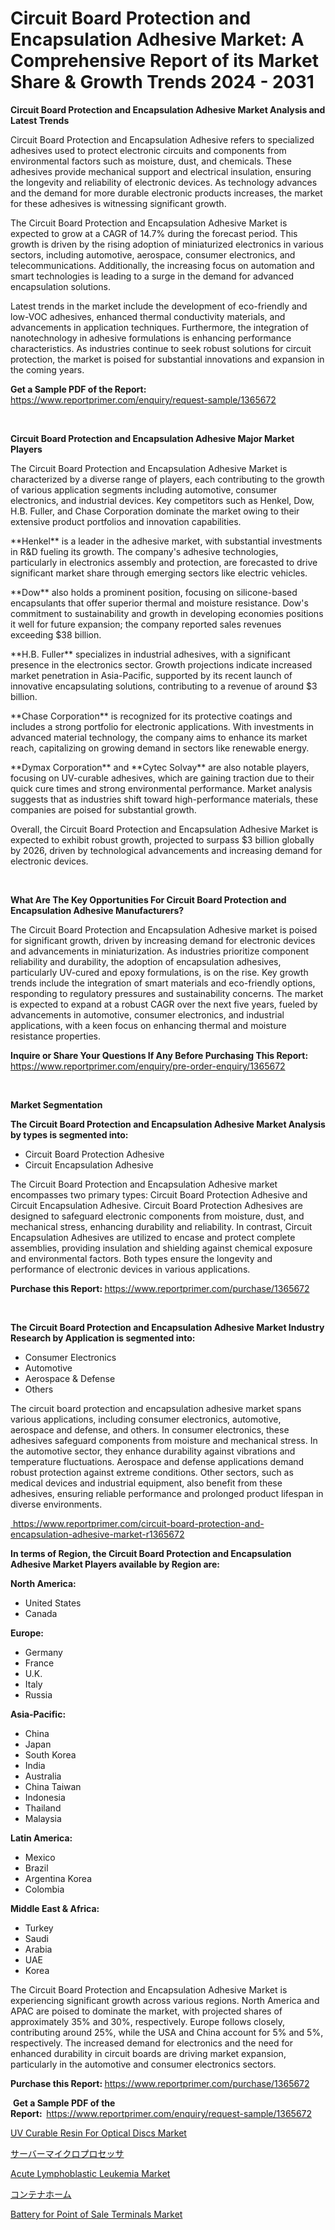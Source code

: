 <p><h1>Circuit Board Protection and Encapsulation Adhesive Market: A Comprehensive Report of its Market Share & Growth Trends 2024 - 2031</h1></p><p><strong>Circuit Board Protection and Encapsulation Adhesive Market Analysis and Latest Trends</strong></p>
<p><p>Circuit Board Protection and Encapsulation Adhesive refers to specialized adhesives used to protect electronic circuits and components from environmental factors such as moisture, dust, and chemicals. These adhesives provide mechanical support and electrical insulation, ensuring the longevity and reliability of electronic devices. As technology advances and the demand for more durable electronic products increases, the market for these adhesives is witnessing significant growth.</p><p>The Circuit Board Protection and Encapsulation Adhesive Market is expected to grow at a CAGR of 14.7% during the forecast period. This growth is driven by the rising adoption of miniaturized electronics in various sectors, including automotive, aerospace, consumer electronics, and telecommunications. Additionally, the increasing focus on automation and smart technologies is leading to a surge in the demand for advanced encapsulation solutions.</p><p>Latest trends in the market include the development of eco-friendly and low-VOC adhesives, enhanced thermal conductivity materials, and advancements in application techniques. Furthermore, the integration of nanotechnology in adhesive formulations is enhancing performance characteristics. As industries continue to seek robust solutions for circuit protection, the market is poised for substantial innovations and expansion in the coming years.</p></p>
<p><strong>Get a Sample PDF of the Report:&nbsp;</strong> <a href="https://www.reportprimer.com/enquiry/request-sample/1365672">https://www.reportprimer.com/enquiry/request-sample/1365672</a></p>
<p>&nbsp;</p>
<p><strong>Circuit Board Protection and Encapsulation Adhesive Major Market Players</strong></p>
<p><p>The Circuit Board Protection and Encapsulation Adhesive Market is characterized by a diverse range of players, each contributing to the growth of various application segments including automotive, consumer electronics, and industrial devices. Key competitors such as Henkel, Dow, H.B. Fuller, and Chase Corporation dominate the market owing to their extensive product portfolios and innovation capabilities. </p><p>**Henkel** is a leader in the adhesive market, with substantial investments in R&D fueling its growth. The company's adhesive technologies, particularly in electronics assembly and protection, are forecasted to drive significant market share through emerging sectors like electric vehicles.</p><p>**Dow** also holds a prominent position, focusing on silicone-based encapsulants that offer superior thermal and moisture resistance. Dow's commitment to sustainability and growth in developing economies positions it well for future expansion; the company reported sales revenues exceeding $38 billion.</p><p>**H.B. Fuller** specializes in industrial adhesives, with a significant presence in the electronics sector. Growth projections indicate increased market penetration in Asia-Pacific, supported by its recent launch of innovative encapsulating solutions, contributing to a revenue of around $3 billion.</p><p>**Chase Corporation** is recognized for its protective coatings and includes a strong portfolio for electronic applications. With investments in advanced material technology, the company aims to enhance its market reach, capitalizing on growing demand in sectors like renewable energy.</p><p>**Dymax Corporation** and **Cytec Solvay** are also notable players, focusing on UV-curable adhesives, which are gaining traction due to their quick cure times and strong environmental performance. Market analysis suggests that as industries shift toward high-performance materials, these companies are poised for substantial growth.</p><p>Overall, the Circuit Board Protection and Encapsulation Adhesive Market is expected to exhibit robust growth, projected to surpass $3 billion globally by 2026, driven by technological advancements and increasing demand for electronic devices.</p></p>
<p>&nbsp;</p>
<p><strong>What Are The Key Opportunities For Circuit Board Protection and Encapsulation Adhesive Manufacturers?</strong></p>
<p><p>The Circuit Board Protection and Encapsulation Adhesive market is poised for significant growth, driven by increasing demand for electronic devices and advancements in miniaturization. As industries prioritize component reliability and durability, the adoption of encapsulation adhesives, particularly UV-cured and epoxy formulations, is on the rise. Key growth trends include the integration of smart materials and eco-friendly options, responding to regulatory pressures and sustainability concerns. The market is expected to expand at a robust CAGR over the next five years, fueled by advancements in automotive, consumer electronics, and industrial applications, with a keen focus on enhancing thermal and moisture resistance properties.</p></p>
<p><strong>Inquire or Share Your Questions If Any Before Purchasing This Report:</strong> <a href="https://www.reportprimer.com/enquiry/pre-order-enquiry/1365672">https://www.reportprimer.com/enquiry/pre-order-enquiry/1365672</a></p>
<p>&nbsp;</p>
<p><strong>Market Segmentation</strong></p>
<p><strong>The Circuit Board Protection and Encapsulation Adhesive Market Analysis by types is segmented into:</strong></p>
<p><ul><li>Circuit Board Protection Adhesive</li><li>Circuit Encapsulation Adhesive</li></ul></p>
<p><p>The Circuit Board Protection and Encapsulation Adhesive market encompasses two primary types: Circuit Board Protection Adhesive and Circuit Encapsulation Adhesive. Circuit Board Protection Adhesives are designed to safeguard electronic components from moisture, dust, and mechanical stress, enhancing durability and reliability. In contrast, Circuit Encapsulation Adhesives are utilized to encase and protect complete assemblies, providing insulation and shielding against chemical exposure and environmental factors. Both types ensure the longevity and performance of electronic devices in various applications.</p></p>
<p><strong>Purchase this Report:&nbsp;</strong><a href="https://www.reportprimer.com/purchase/1365672">https://www.reportprimer.com/purchase/1365672</a></p>
<p>&nbsp;</p>
<p><strong>The Circuit Board Protection and Encapsulation Adhesive Market Industry Research by Application is segmented into:</strong></p>
<p><ul><li>Consumer Electronics</li><li>Automotive</li><li>Aerospace & Defense</li><li>Others</li></ul></p>
<p><p>The circuit board protection and encapsulation adhesive market spans various applications, including consumer electronics, automotive, aerospace and defense, and others. In consumer electronics, these adhesives safeguard components from moisture and mechanical stress. In the automotive sector, they enhance durability against vibrations and temperature fluctuations. Aerospace and defense applications demand robust protection against extreme conditions. Other sectors, such as medical devices and industrial equipment, also benefit from these adhesives, ensuring reliable performance and prolonged product lifespan in diverse environments.</p></p>
<p><a href="https://www.reportprimer.com/circuit-board-protection-and-encapsulation-adhesive-market-r1365672">&nbsp;https://www.reportprimer.com/circuit-board-protection-and-encapsulation-adhesive-market-r1365672</a></p>
<p><strong>In terms of Region, the Circuit Board Protection and Encapsulation Adhesive Market Players available by Region are:</strong></p>
<p>
    <p> <strong> North America: </strong>
        <ul>
            <li>United States</li>
            <li>Canada</li>
        </ul>
        </p> 
    <p> <strong> Europe: </strong>
        <ul>
            <li>Germany</li>
            <li>France</li>
            <li>U.K.</li>
            <li>Italy</li>
            <li>Russia</li>
        </ul>
        </p> 
    <p> <strong> Asia-Pacific: </strong>
        <ul>
            <li>China</li>
            <li>Japan</li>
            <li>South Korea</li>
            <li>India</li>
            <li>Australia</li>
            <li>China Taiwan</li>
            <li>Indonesia</li>
            <li>Thailand</li>
            <li>Malaysia</li>
        </ul>
        </p> 
    <p> <strong> Latin America: </strong>
        <ul>
            <li>Mexico</li>
            <li>Brazil</li>
            <li>Argentina Korea</li>
            <li>Colombia</li>
        </ul>
        </p> 
    <p> <strong> Middle East & Africa: </strong>
        <ul>
            <li>Turkey</li>
            <li>Saudi</li>
            <li>Arabia</li>
            <li>UAE</li>
            <li>Korea</li>
        </ul>
    </p>
    </p>
<p><p>The Circuit Board Protection and Encapsulation Adhesive Market is experiencing significant growth across various regions. North America and APAC are poised to dominate the market, with projected shares of approximately 35% and 30%, respectively. Europe follows closely, contributing around 25%, while the USA and China account for 5% and 5%, respectively. The increased demand for electronics and the need for enhanced durability in circuit boards are driving market expansion, particularly in the automotive and consumer electronics sectors.</p></p>
<p><strong>Purchase this Report: </strong><a href="https://www.reportprimer.com/purchase/1365672">https://www.reportprimer.com/purchase/1365672</a></p>
<p>&nbsp;<strong>Get a Sample PDF of the Report:&nbsp;&nbsp;</strong><a href="https://www.reportprimer.com/enquiry/request-sample/1365672">https://www.reportprimer.com/enquiry/request-sample/1365672</a></p>
<p><strong></strong></p>
<p><p><a href="https://issuu.com/reportprime-2/docs/uv-curable-resin-for-optical-discs-_c40048d3a3366b">UV Curable Resin For Optical Discs Market</a></p><p><a href="https://medium.com/@noelshyti2014/%E3%82%B0%E3%83%AD%E3%83%BC%E3%83%90%E3%83%AB%E3%82%B5%E3%83%BC%E3%83%90%E3%83%BC%E3%83%9E%E3%82%A4%E3%82%AF%E3%83%AD%E3%83%97%E3%83%AD%E3%82%BB%E3%83%83%E3%82%B5%E5%B8%82%E5%A0%B4%E3%81%AE%E8%A6%8F%E6%A8%A1%E3%81%AF-%E5%B9%B4%E5%B9%B3%E5%9D%87%E6%88%90%E9%95%B7%E7%8E%87-cagr-8-2-%E3%81%AB%E9%81%94%E3%81%99%E3%82%8B%E8%A6%8B%E8%BE%BC%E3%81%BF%E3%81%A7%E3%81%82%E3%82%8A-%E6%9C%AC%E3%83%AC%E3%83%9D%E3%83%BC%E3%83%88%E3%81%A7%E3%81%AF2024%E5%B9%B4%E3%81%8B%E3%82%892031%E5%B9%B4%E3%81%BE%E3%81%A7%E3%81%AE%E5%B8%82%E5%A0%B4%E6%88%90%E9%95%B7-%E3%83%88%E3%83%AC%E3%83%B3%E3%83%89-%E6%A9%9F%E4%BC%9A-%E4%BA%88%E6%B8%AC%E3%81%AB%E3%81%A4%E3%81%84%E3%81%A6%E8%A9%B3%E8%BF%B0%E3%81%97%E3%81%A6%E3%81%84%E3%81%BE%E3%81%99-a65ecdd54569?postPublishedType=repub">サーバーマイクロプロセッサ</a></p><p><a href="https://www.linkedin.com/pulse/acute-lymphoblastic-leukemia-market-share-size-trends-industry-rpigc?trackingId=Nn%2FFwlRyQ56eqAaG%2B2BB0Q%3D%3D">Acute Lymphoblastic Leukemia Market</a></p><p><a href="https://medium.com/@noelshyti2014/%E3%82%B0%E3%83%AD%E3%83%BC%E3%83%90%E3%83%AB%E3%82%B3%E3%83%B3%E3%83%86%E3%83%8A%E3%83%9B%E3%83%BC%E3%83%A0%E5%B8%82%E5%A0%B4%E3%81%AE%E8%A6%8F%E6%A8%A1%E3%81%A8%E5%B8%82%E5%A0%B4%E5%8B%95%E5%90%91%E5%88%86%E6%9E%90-%E5%9C%B0%E5%9F%9F%E5%88%A5%E5%B1%95%E6%9C%9B-%E7%AB%B6%E4%BA%89%E6%88%A6%E7%95%A5%E3%81%AE%E4%BA%88%E6%B8%AC-2024%E5%B9%B4%E3%81%8B%E3%82%892031%E5%B9%B4%E3%81%BE%E3%81%A7-297700fc5423">コンテナホーム</a></p><p><a href="https://medium.com/@marcosoenrt565736664/insights-into-the-battery-for-point-of-sale-terminals-market-market-players-market-size-1675d004dcc6">Battery for Point of Sale Terminals Market</a></p></p>